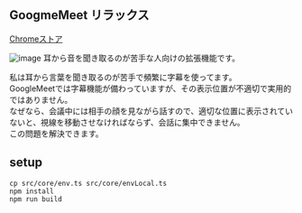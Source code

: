 ## GoogmeMeet リラックス

[Chromeストア](https://chrome.google.com/webstore/detail/google-meet-%E3%83%AA%E3%83%A9%E3%83%83%E3%82%AF%E3%82%B9/mghgglappambkhleddnmoldpndopkhdi?hl=ja&authuser=0)  

![image](https://github.com/ritogk/google-meet-relax/assets/72111956/327f6205-efa2-41d6-81eb-a10a9d8dd821)
耳から音を聞き取るのが苦手な人向けの拡張機能です。  
  
私は耳から言葉を聞き取るのが苦手で頻繁に字幕を使ってます。  
GoogleMeetでは字幕機能が備わっていますが、その表示位置が不適切で実用的ではありません。  
なぜなら、会議中には相手の顔を見ながら話すので、適切な位置に表示されていないと、視線を移動させなければならず、会話に集中できません。  
この問題を解決できます。  

## setup

```
cp src/core/env.ts src/core/envLocal.ts
npm install
npm run build
```

